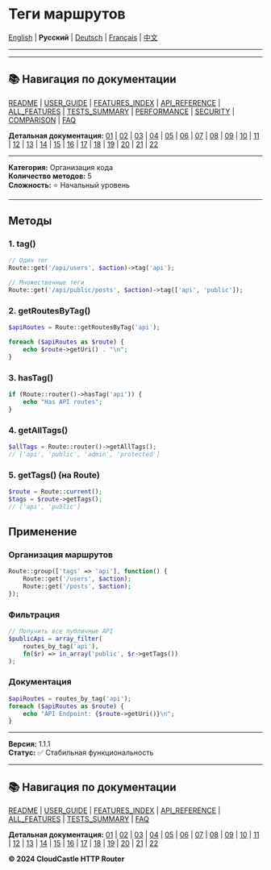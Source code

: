 # Теги маршрутов

[English](../en/features/08_TAGS.md) | **Русский** | [Deutsch](../de/features/08_TAGS.md) | [Français](../fr/features/08_TAGS.md) | [中文](../zh/features/08_TAGS.md)

---



---

## 📚 Навигация по документации

[README](../../README.md) | [USER_GUIDE](../USER_GUIDE.md) | [FEATURES_INDEX](../FEATURES_INDEX.md) | [API_REFERENCE](../API_REFERENCE.md) | [ALL_FEATURES](../ALL_FEATURES.md) | [TESTS_SUMMARY](../TESTS_SUMMARY.md) | [PERFORMANCE](../PERFORMANCE_ANALYSIS.md) | [SECURITY](../SECURITY_REPORT.md) | [COMPARISON](../COMPARISON.md) | [FAQ](../FAQ.md)

**Детальная документация:** [01](01_BASIC_ROUTING.md) | [02](02_ROUTE_PARAMETERS.md) | [03](03_ROUTE_GROUPS.md) | [04](04_RATE_LIMITING.md) | [05](05_IP_FILTERING.md) | [06](06_MIDDLEWARE.md) | [07](07_NAMED_ROUTES.md) | [08](08_TAGS.md) | [09](09_HELPER_FUNCTIONS.md) | [10](10_ROUTE_SHORTCUTS.md) | [11](11_ROUTE_MACROS.md) | [12](12_URL_GENERATION.md) | [13](13_EXPRESSION_LANGUAGE.md) | [14](14_CACHING.md) | [15](15_PLUGINS.md) | [16](16_LOADERS.md) | [17](17_PSR_SUPPORT.md) | [18](18_ACTION_RESOLVER.md) | [19](19_STATISTICS.md) | [20](20_SECURITY.md) | [21](21_EXCEPTIONS.md) | [22](22_CLI_TOOLS.md)

---


**Категория:** Организация кода  
**Количество методов:** 5  
**Сложность:** ⭐ Начальный уровень

---

## Методы

### 1. tag()

```php
// Один тег
Route::get('/api/users', $action)->tag('api');

// Множественные теги
Route::get('/api/public/posts', $action)->tag(['api', 'public']);
```

### 2. getRoutesByTag()

```php
$apiRoutes = Route::getRoutesByTag('api');

foreach ($apiRoutes as $route) {
    echo $route->getUri() . "\n";
}
```

### 3. hasTag()

```php
if (Route::router()->hasTag('api')) {
    echo "Has API routes";
}
```

### 4. getAllTags()

```php
$allTags = Route::router()->getAllTags();
// ['api', 'public', 'admin', 'protected']
```

### 5. getTags() (на Route)

```php
$route = Route::current();
$tags = $route->getTags();
// ['api', 'public']
```

## Применение

### Организация маршрутов

```php
Route::group(['tags' => 'api'], function() {
    Route::get('/users', $action);
    Route::get('/posts', $action);
});
```

### Фильтрация

```php
// Получить все публичные API
$publicApi = array_filter(
    routes_by_tag('api'),
    fn($r) => in_array('public', $r->getTags())
);
```

### Документация

```php
$apiRoutes = routes_by_tag('api');
foreach ($apiRoutes as $route) {
    echo "API Endpoint: {$route->getUri()}\n";
}
```

---

**Версия:** 1.1.1  
**Статус:** ✅ Стабильная функциональность


---

## 📚 Навигация по документации

[README](../../README.md) | [USER_GUIDE](../USER_GUIDE.md) | [FEATURES_INDEX](../FEATURES_INDEX.md) | [API_REFERENCE](../API_REFERENCE.md) | [ALL_FEATURES](../ALL_FEATURES.md) | [TESTS_SUMMARY](../TESTS_SUMMARY.md) | [FAQ](../FAQ.md)

**Детальная документация:** [01](01_BASIC_ROUTING.md) | [02](02_ROUTE_PARAMETERS.md) | [03](03_ROUTE_GROUPS.md) | [04](04_RATE_LIMITING.md) | [05](05_IP_FILTERING.md) | [06](06_MIDDLEWARE.md) | [07](07_NAMED_ROUTES.md) | [08](08_TAGS.md) | [09](09_HELPER_FUNCTIONS.md) | [10](10_ROUTE_SHORTCUTS.md) | [11](11_ROUTE_MACROS.md) | [12](12_URL_GENERATION.md) | [13](13_EXPRESSION_LANGUAGE.md) | [14](14_CACHING.md) | [15](15_PLUGINS.md) | [16](16_LOADERS.md) | [17](17_PSR_SUPPORT.md) | [18](18_ACTION_RESOLVER.md) | [19](19_STATISTICS.md) | [20](20_SECURITY.md) | [21](21_EXCEPTIONS.md) | [22](22_CLI_TOOLS.md)

**© 2024 CloudCastle HTTP Router**
